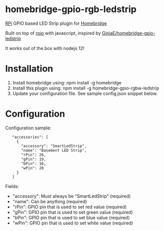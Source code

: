 # homebridge-gpio-rgb-ledstrip
[RPi](https://www.raspberrypi.org) GPIO based LED Strip plugin for [Homebridge](https://github.com/nfarina/homebridge)

Built on top of [rpio](https://www.npmjs.com/package/rpio) with javascript, inspired by [GiniaE/homebridge-gpio-ledstrip](https://github.com/GiniaE/homebridge-gpio-ledstrip)

It works out of the box with nodejs 12!

# Installation

1. Install homebridge using: npm install -g homebridge
2. Install this plugin using: npm install -g homebridge-gpio-rgbw-ledstrip
3. Update your configuration file. See sample config.json snippet below.

# Configuration

Configuration sample:

 ```
    "accessories": [
      {
        "accessory": "SmartLedStrip",
        "name": "Basement LED Strip",
        "rPin": 26,
        "gPin": 19,
        "bPin": 16,
        "wPin": 20
      }
    ]
```

Fields:

* "accessory": Must always be "SmartLedStrip" (required)
* "name": Can be anything (required)
* "rPin": GPIO pin that is used to set red value (required)
* "gPin": GPIO pin that is used to set green value (required)
* "bPin": GPIO pin that is used to set blue value (required)
* "wPin": GPIO pin that is used to set white value (required)
